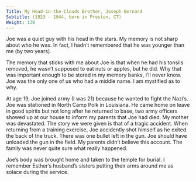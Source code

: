 ```yaml
---
Title: My Head-in-the-Clouds Brother, Joseph Bernard
Subtitle: (1923 - 1944, born in Preston, CT)
Weight: 130
---
```


Joe was a quiet guy with his head in the stars. My memory is not sharp about who he was. In fact, I hadn’t remembered that he was younger than me (by two years).

The memory that sticks with me about Joe is that when he had his tonsils removed, he wasn’t supposed to eat nuts or apples, but he did. Why that was important enough to be stored in my memory banks, I’ll never know.  Joe was the only one of us who had a middle name. I am mystified as to why.

At age 19, Joe joined army (I was 21) because he wanted to fight the Nazi’s. Joe was stationed in North Camp Polk in Louisiana. He came home on leave in good spirits but not long after he returned to base, two army officers showed up at our house to inform my parents that Joe had died. My mother was devastated. The story we were given is that of a tragic accident. When returning from a training exercise, Joe accidently shot himself as he exited the back of the truck.  There was one bullet left in the gun. Joe should have unloaded the gun in the field.  My parents didn’t believe this account. The family was never quite sure what really happened.

Joe’s body was brought home and taken to the temple for burial.  I remember Esther’s husband’s sisters putting their arms around me as solace during the service.